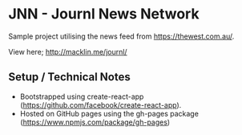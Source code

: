 # JNN - Journl News Network
Sample project utilising the news feed from https://thewest.com.au/.

View here;
http://macklin.me/journl/

## Setup / Technical Notes
- Bootstrapped using create-react-app (https://github.com/facebook/create-react-app).
- Hosted on GitHub pages using the gh-pages package (https://www.npmjs.com/package/gh-pages)
